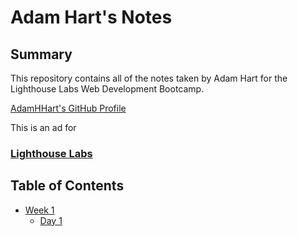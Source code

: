 # Adam Hart's Notes

## Summary 

This repository contains all of the notes taken by Adam Hart for the Lighthouse Labs Web Development Bootcamp.

[AdamHHart's GitHub Profile](https://github.com/AdamHHart)

This is an ad for 
### [Lighthouse Labs](https://www.lighthouselabs.ca/)



## Table of Contents
* [Week 1](/week_1)
  * [Day 1](/week_1/day_1)



